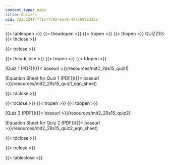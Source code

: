 ```yaml
---
content_type: page
title: Quizzes
uid: 7225224f-ff13-7792-e5c9-47a7099233b2
---
```


{{< tableopen >}}
{{< theadopen >}}
{{< tropen >}}
{{< thopen >}}
QUIZZES
{{< thclose >}}

{{< trclose >}}

{{< theadclose >}}
{{< tropen >}}
{{< tdopen >}}


[Quiz 1 (PDF)]({{< baseurl >}}/resources/mit2_29s15_quiz1)

[Equation Sheet for Quiz 1 (PDF)]({{< baseurl >}}/resources/mit2_29s15_quiz1_eqn_sheet)


{{< tdclose >}}

{{< trclose >}}
{{< tropen >}}
{{< tdopen >}}


[Quiz 2 (PDF)]({{< baseurl >}}/resources/mit2_29s15_quiz2)

[Equation Sheet for Quiz 2 (PDF)]({{< baseurl >}}/resources/mit2_29s15_quiz2_eqn_sheet)


{{< tdclose >}}

{{< trclose >}}

{{< tableclose >}}